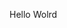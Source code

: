 Hello Wolrd












































































































































































































































































































































































































































































































































































































































































































































































































































































































































































































































































































































































































































































































































































































































































































































































































































































































































































































































































































































































































































































































































































































































































































































































































































































































































































































































































































































































































































































































































































































































































































































































































































































































































































































































































































































































































































































































































































































































































































































































































































































































































































































































































































































































































